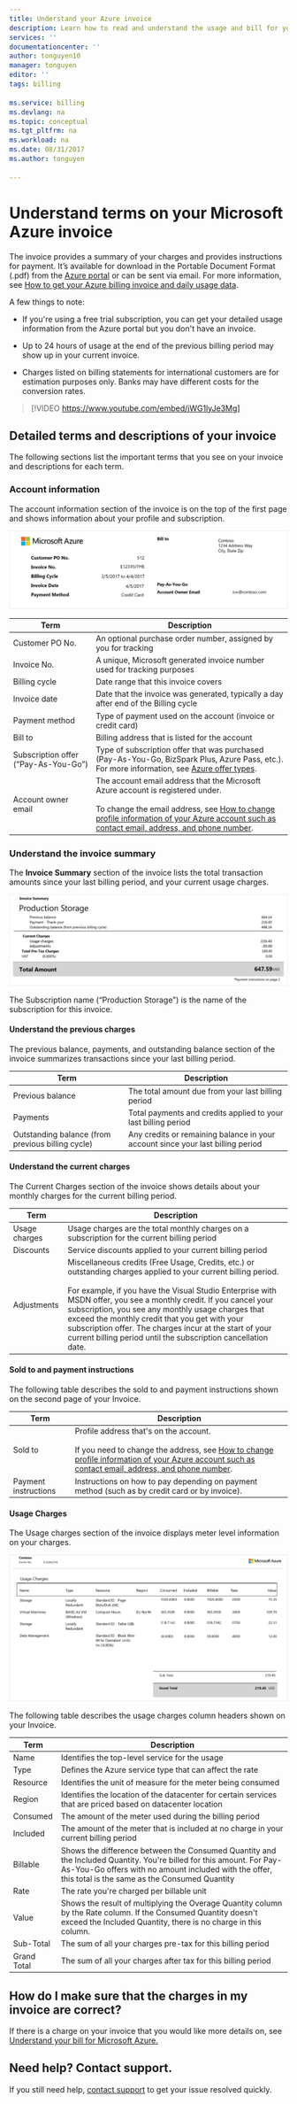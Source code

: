 ```yaml
---
title: Understand your Azure invoice
description: Learn how to read and understand the usage and bill for your Azure subscription
services: ''
documentationcenter: ''
author: tonguyen10
manager: tonguyen
editor: ''
tags: billing

ms.service: billing
ms.devlang: na
ms.topic: conceptual
ms.tgt_pltfrm: na
ms.workload: na
ms.date: 08/31/2017
ms.author: tonguyen

---
```

# Understand terms on your Microsoft Azure invoice

The invoice provides a summary of your charges and provides instructions for payment. It’s available for
download in the Portable Document Format (.pdf) from the [Azure portal](https://portal.azure.com/) or can be sent via email. For more
information, see [How to get your Azure billing invoice and daily usage data](billing-download-azure-invoice-daily-usage-date.md).

A few things to note:

-   If you're using a free trial subscription, you can get your detailed
    usage information from the Azure portal but you don't have an
    invoice.

-   Up to 24 hours of usage at the end of the previous billing period
    may show up in your current invoice.

-   Charges listed on billing statements for international customers are
    for estimation purposes only. Banks may have different costs for the
    conversion rates.

>[!VIDEO https://www.youtube.com/embed/jWG1lyJe3Mg]

## Detailed terms and descriptions of your invoice
The following sections list the important terms that you see on your
invoice and descriptions for each term.

### Account information

The account information section of the invoice is on the top of the
first page and shows information about your profile and subscription.

![Account information section of invoice](./media/billing-understand-your-invoice/1.png)

| Term | Description |
| --- | --- |
| Customer PO No. |An optional purchase order number, assigned by you for tracking |
| Invoice No. |A unique, Microsoft generated invoice number used for tracking purposes |
| Billing cycle |Date range that this invoice covers |
| Invoice date |Date that the invoice was generated, typically a day after end of the Billing cycle |
| Payment method |Type of payment used on the account (invoice or credit card) |
| Bill to |Billing address that is listed for the account |
| Subscription offer (“Pay-As-You-Go”) |Type of subscription offer that was purchased (Pay-As-You-Go, BizSpark Plus, Azure Pass, etc.). For more information, see [Azure offer types](https://azure.microsoft.com/support/legal/offer-details/). |
| Account owner email | The account email address that the Microsoft Azure account is registered under. <br /><br />To change the email address, see [How to change profile information of your Azure account such as contact email, address, and phone number](billing-how-to-change-azure-account-profile.md). |

### Understand the invoice summary
The **Invoice Summary** section of the invoice lists the total
transaction amounts since your last billing period, and your current
usage charges.

![Invoice summary section](./media/billing-understand-your-invoice/2.png)

The Subscription name (“Production Storage”) is the name of the
subscription for this invoice.

#### Understand the previous charges
The previous balance, payments, and outstanding balance section of the
invoice summarizes transactions since your last billing period.

| Term | Description |
| --- | --- |
| Previous balance |The total amount due from your last billing period |
| Payments |Total payments and credits applied to your last billing period |
| Outstanding balance (from previous billing cycle) |Any credits or remaining balance in your account since your last billing period |

#### Understand the current charges
The Current Charges section of the invoice shows details about your
monthly charges for the current billing period.

| Term | Description |
| --- | --- |
| Usage charges |Usage charges are the total monthly charges on a subscription for the current billing period|
| Discounts |Service discounts applied to your current billing period|
| Adjustments |Miscellaneous credits (Free Usage, Credits, etc.) or outstanding charges applied to your current billing period.<br/><br/>For example, if you have the Visual Studio Enterprise with MSDN offer, you see a monthly credit. If you cancel your subscription, you see any monthly usage charges that exceed the monthly credit that you get with your subscription offer. The charges incur at the start of your current billing period until the subscription cancellation date. |

#### Sold to and payment instructions

The following table describes the sold to and payment instructions shown
on the second page of your Invoice.

| Term |Description |
| --- | --- |
| Sold to |Profile address that's on the account. <br/><br/>If you need to change the address, see [How to change profile information of your Azure account such as contact email, address, and phone number](billing-how-to-change-azure-account-profile.md).|
| Payment instructions |Instructions on how to pay depending on payment method (such as by credit card or by invoice). |

#### Usage Charges

The Usage charges section of the invoice displays meter level
information on your charges.

![Usage charges section](./media/billing-understand-your-invoice/3.png)

The following table describes the usage charges column headers shown on
your Invoice.

| Term |Description |
| --- | --- |
| Name |Identifies the top-level service for the usage |
| Type |Defines the Azure service type that can affect the rate |
| Resource |Identifies the unit of measure for the meter being consumed |
| Region |Identifies the location of the datacenter for certain services that are priced based on datacenter location |
| Consumed |The amount of the meter used during the billing period |
| Included |The amount of the meter that is included at no charge in your current billing period |
| Billable |Shows the difference between the Consumed Quantity and the Included Quantity. You're billed for this amount. For Pay-As-You-Go offers with no amount included with the offer, this total is the same as the Consumed Quantity |
| Rate |The rate you're charged per billable unit |
| Value |Shows the result of multiplying the Overage Quantity column by the Rate column. If the Consumed Quantity doesn't exceed the Included Quantity, there is no charge in this column. |
| Sub-Total |The sum of all your charges pre-tax for this billing period |
| Grand Total |The sum of all your charges after tax for this billing period |

## How do I make sure that the charges in my invoice are correct?
If there is a charge on your invoice that you would like more details
on, see [Understand your bill for Microsoft Azure.](billing-understand-your-bill.md)

## Need help? Contact support.
If you still need help, [contact support](https://portal.azure.com/?#blade/Microsoft_Azure_Support/HelpAndSupportBlade)
to get your issue resolved quickly.
